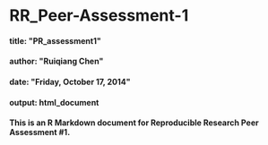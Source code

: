 RR_Peer-Assessment-1
====================
#### title: "PR_assessment1"
#### author: "Ruiqiang Chen"
#### date: "Friday, October 17, 2014"
#### output: html_document

#### This is an R Markdown document for Reproducible Research Peer Assessment #1.
